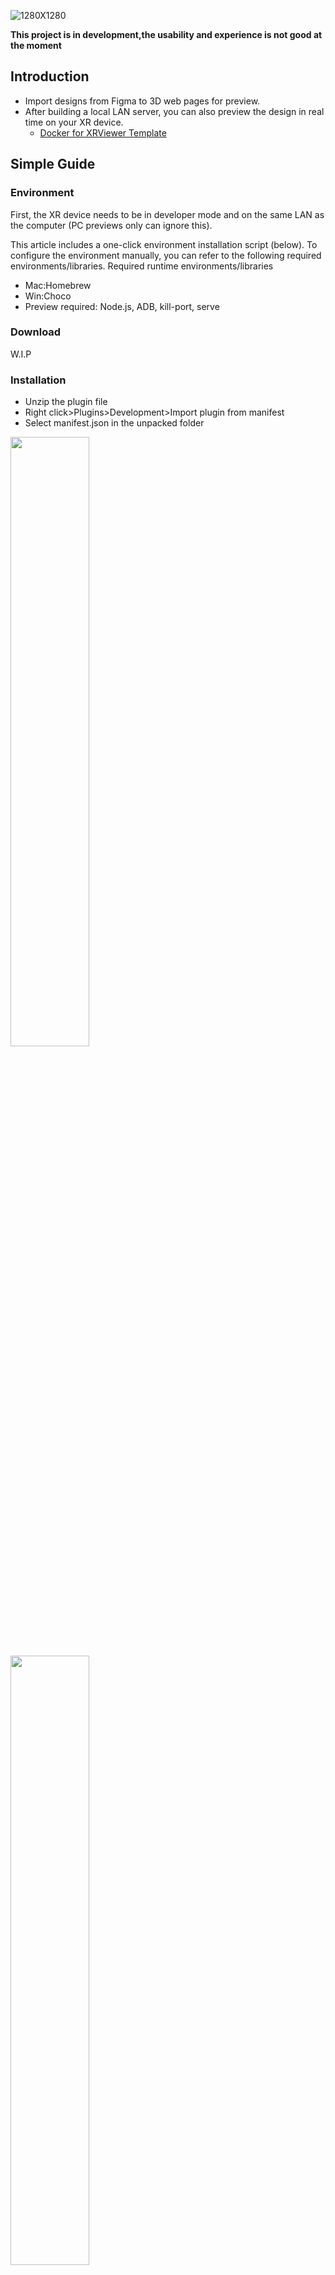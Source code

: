 ![1280X1280](https://user-images.githubusercontent.com/7036706/199702605-00b0a06b-9b67-4c55-ac7a-33f2bb840206.PNG)

**This project is in development,the usability and experience is not good at the moment**

## Introduction

- Import designs from Figma to 3D web pages for preview.
- After building a local LAN server, you can also preview the design in real time on your XR device.
  - [Docker for XRViewer Template](https://github.com/MartinRGB/Docker-For-XRViewer-Template)

## Simple Guide

### Environment
First, the XR device needs to be in developer mode and on the same LAN as the computer (PC previews only can ignore this).

This article includes a one-click environment installation script (below). To configure the environment manually, you can refer to the following required environments/libraries.
Required runtime environments/libraries

- Mac:Homebrew
- Win:Choco
- Preview required: Node.js, ADB, kill-port, serve

### Download

W.I.P

### Installation
- Unzip the plugin file
- Right click>Plugins>Development>Import plugin from manifest
- Select manifest.json in the unpacked folder

<img src="https://user-images.githubusercontent.com/7036706/199702758-3ad8b547-ac8e-4a60-aac8-0376c48368af.PNG" width="50%" height="50%"/>
<img src="https://user-images.githubusercontent.com/7036706/199702774-11421e50-2158-4dd4-9141-57bea768d702.PNG" width="50%" height="50%"/>

After selecting Frame, click XRViewer to launch it.

### Script function introduction

scripts exist in `cli` folder

There are three types of scripts: env/serve/run
- env: installing the initial environment above, you need to install it once for the first time.
- serve: placed in the upper level of the exported resources folder, after clicking it, the local machine will build a LAN server
- run: The XR device needs to be in developer mode. Clicking on it will open the preview page on both the computer and the XR device.
- **Note for Mac users:**
  1. If the zip is not an executable file after unpacking, open a terminal and type:
  `chomd +x <drag and drop the file into Terminal here>` to convert the file to an executable.
  2. If a security prompt appears, right click to open the file

### Development
     
- run `npm install`
- Overwrite all files in `modified_framework/@theatre` into `node_moduels/@theatre`
- run `npm run dev:<select a project>`

To be continued...

### How To use local server version:

- build self-hosted server via [Docker-For-XRViewer-Template](https://github.com/MartinRGB/Docker-For-XRViewer-Template)
- run `npm run build:page_xrview`
- copy the files in `/build` to the corresponding file path in `<IP address>/service_1` on the server(you can refer my template's folder structure)
- modifiy  `src/config/index.ts`,change `serverPhyiscIP`'s parameter
- rebuild the plugin
- then you can use 'XRViewer_Local_WebXR'
  
## Known issues

### Feedback
Just leave a issue report in [issue](https://github.com/MartinRGB/XRViewer/issues "here")

### Figma-related (important)
- Mask needs to be fine cut, don't go beyond the frame's borders
- Rotation is not supported, try to rotate the Flattern property after the Rotation
- Only support a Frame, multiple or not selected will not be able to open the plug-in
- Frame is overwritten, but the visible objects should be deleted, otherwise z-fighting mask each other
- Gradient support is poor for now
- Hidden elements will still be imported into the plug-in

### Preview-related (important)
- Refreshing the page after changing parameters will not save the parameter cache
- There is a baseUnit fixed unit, the current panel width is fixed 1m, and then according to the height to width ratio to isometric scaling height, resulting in a shorter panel position (1.7m about height, corresponding to 1m width, 1m distance, before is 1.7m height, corresponding to 40m width degree, 40m distance)
- Some times, the save is not successful, you need to repeatedly save in Figma, and then refresh the page
- The first time you run the plugin, it may not work, you need to try again
- Figma's sandbox environment can't use Node, so you need to export and click the executable to build the server, which requires some research.
- At the moment, you can't preview XR devices by mapping methods other than adb reverse, so you need to open developer mode, which requires some research.
